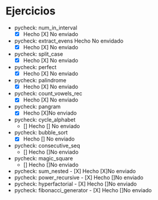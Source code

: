 # Ejercicios

-    pycheck: num_in_interval 
        - [X] Hecho [X] No enviado
-    pycheck: extract_evens Hecho No envidado 
        - [X] Hecho [X] No enviado
-    pycheck: split_case
        - [X] Hecho [X] No enviado
-    pycheck: perfect
        - [X] Hecho [X] No enviado
-    pycheck: palindrome
        - [X] Hecho [X] No enviado
-    pycheck: count_vowels_rec
        - [X] Hecho [X] No enviado
-    pycheck: pangram
        - [X] Hecho [X]No enviado
-    pycheck: cycle_alphabet
        - [] Hecho [] No enviado
-    pycheck: bubble_sort
        - [x] Hecho [] No enviado
-    pycheck: consecutive_seq
        - [] Hecho []No enviado
-    pycheck: magic_square
        - [] Hecho []No enviado
-   pycheck: sum_nested
        - [X] Hecho [X]No enviado
-   pycheck: power_recursive
        - [X] Hecho []No enviado
-   pycheck: hyperfactorial
        - [X] Hecho []No enviado
-   pycheck: fibonacci_generator
        - [X] Hecho []No enviado
